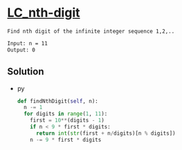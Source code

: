 # [LC_nth-digit](https://leetcode.com/problems/nth-digit)

```en
Find nth digit of the infinite integer sequence 1,2,..
```

```txt
Input: n = 11
Output: 0
```

## Solution

* py

  ```py
  def findNthDigit(self, n):
    n -= 1
    for digits in range(1, 11):
      first = 10**(digits - 1)
      if n < 9 * first * digits:
        return int(str(first + n/digits)[n % digits])
      n -= 9 * first * digits
  ```
